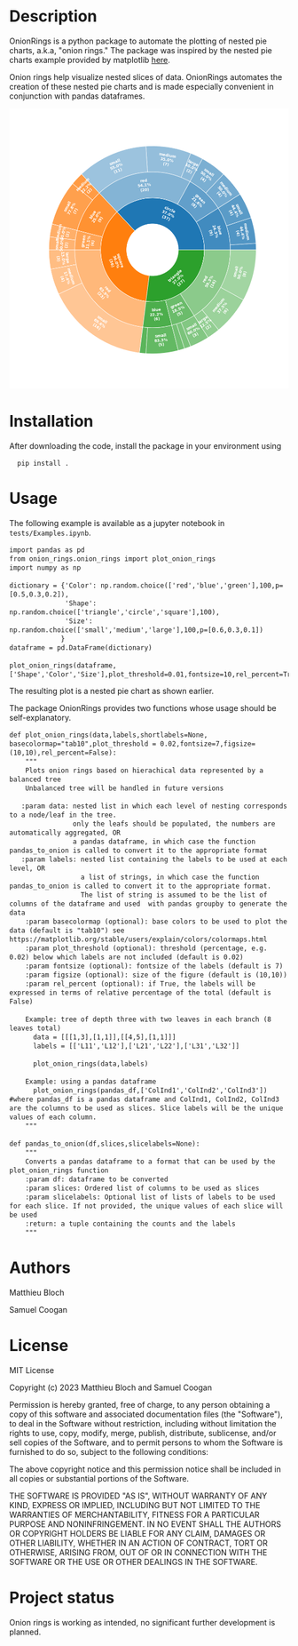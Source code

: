 # Description
OnionRings is a python package to automate the plotting of nested pie charts, a.k.a, "onion rings." The package was inspired by the nested pie charts example provided by matplotlib [here](https://matplotlib.org/stable/gallery/pie_and_polar_charts/nested_pie.html).

Onion rings help visualize nested slices of data. OnionRings automates the creation of these nested pie charts and is made especially convenient in conjunction with pandas dataframes.

![Onion ring plot](./tests/ExampleOnionRing.png "Example onion ring")


# Installation

After downloading the code, install the package in your environment using

      pip install .


# Usage
The following example is available as a jupyter notebook in `tests/Examples.ipynb`.

    import pandas as pd
    from onion_rings.onion_rings import plot_onion_rings
    import numpy as np
    
    dictionary = {'Color': np.random.choice(['red','blue','green'],100,p=[0.5,0.3,0.2]), 
                  'Shape': np.random.choice(['triangle','circle','square'],100),
                  'Size': np.random.choice(['small','medium','large'],100,p=[0.6,0.3,0.1])
                 }
    dataframe = pd.DataFrame(dictionary)
    
    plot_onion_rings(dataframe,['Shape','Color','Size'],plot_threshold=0.01,fontsize=10,rel_percent=True);

The resulting plot is a nested pie chart as shown earlier.


The package OnionRings provides two functions whose usage should be self-explanatory.

	def plot_onion_rings(data,labels,shortlabels=None, basecolormap="tab10",plot_threshold = 0.02,fontsize=7,figsize=(10,10),rel_percent=False):
	    """
	    Plots onion rings based on hierachical data represented by a balanced tree
	    Unbalanced tree will be handled in future versions
	    
	   :param data: nested list in which each level of nesting corresponds to a node/leaf in the tree.
	                only the leafs should be populated, the numbers are automatically aggregated, OR
	                a pandas dataframe, in which case the function pandas_to_onion is called to convert it to the appropriate format
	   :param labels: nested list containing the labels to be used at each level, OR
	                  a list of strings, in which case the function pandas_to_onion is called to convert it to the appropriate format.
	                  The list of string is assumed to be the list of columns of the dataframe and used  with pandas groupby to generate the data
	    :param basecolormap (optional): base colors to be used to plot the data (default is "tab10") see https://matplotlib.org/stable/users/explain/colors/colormaps.html
	    :param plot_threshold (optional): threshold (percentage, e.g. 0.02) below which labels are not included (default is 0.02)
	    :param fontsize (optional): fontsize of the labels (default is 7)
	    :param figsize (optional): size of the figure (default is (10,10))
	    :param rel_percent (optional): if True, the labels will be expressed in terms of relative percentage of the total (default is False)
	    
	    Example: tree of depth three with two leaves in each branch (8 leaves total)
	      data = [[[1,3],[1,1]],[[4,5],[1,1]]]
	      labels = [['L11','L12'],['L21','L22'],['L31','L32']]
	
	      plot_onion_rings(data,labels)
	
	    Example: using a pandas dataframe
	      plot_onion_rings(pandas_df,['ColInd1','ColInd2','ColInd3']) #where pandas_df is a pandas dataframe and ColInd1, ColInd2, ColInd3 are the columns to be used as slices. Slice labels will be the unique values of each column.
	    """
	
	def pandas_to_onion(df,slices,slicelabels=None):
	    """
	    Converts a pandas dataframe to a format that can be used by the plot_onion_rings function
	    :param df: dataframe to be converted
	    :param slices: Ordered list of columns to be used as slices
	    :param slicelabels: Optional list of lists of labels to be used for each slice. If not provided, the unique values of each slice will be used
	    :return: a tuple containing the counts and the labels
	    """

# Authors
Matthieu Bloch

Samuel Coogan

# License
MIT License

Copyright (c) 2023 Matthieu Bloch and Samuel Coogan

Permission is hereby granted, free of charge, to any person obtaining a copy
of this software and associated documentation files (the "Software"), to deal
in the Software without restriction, including without limitation the rights
to use, copy, modify, merge, publish, distribute, sublicense, and/or sell
copies of the Software, and to permit persons to whom the Software is
furnished to do so, subject to the following conditions:

The above copyright notice and this permission notice shall be included in all
copies or substantial portions of the Software.

THE SOFTWARE IS PROVIDED "AS IS", WITHOUT WARRANTY OF ANY KIND, EXPRESS OR
IMPLIED, INCLUDING BUT NOT LIMITED TO THE WARRANTIES OF MERCHANTABILITY,
FITNESS FOR A PARTICULAR PURPOSE AND NONINFRINGEMENT. IN NO EVENT SHALL THE
AUTHORS OR COPYRIGHT HOLDERS BE LIABLE FOR ANY CLAIM, DAMAGES OR OTHER
LIABILITY, WHETHER IN AN ACTION OF CONTRACT, TORT OR OTHERWISE, ARISING FROM,
OUT OF OR IN CONNECTION WITH THE SOFTWARE OR THE USE OR OTHER DEALINGS IN THE
SOFTWARE.

# Project status
Onion rings is working as intended, no significant further development is planned.
